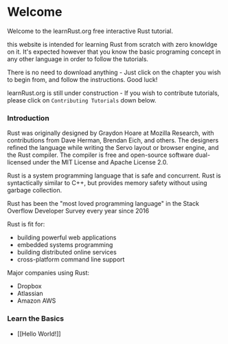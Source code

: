 # Welcome

Welcome to the learnRust.org free interactive Rust tutorial.

this website is intended for learning Rust from scratch with zero knowldge on it. It's expected however that you know the basic programing concept in any other language in order to follow the tutorials.

There is no need to download anything - Just click on the chapter you wish to begin from, and follow the instructions. Good luck!

learnRust.org is still under construction - If you wish to contribute tutorials, please click on `Contributing Tutorials` down below.

### Introduction
Rust was originally designed by Graydon Hoare at Mozilla Research, with contributions from Dave Herman, Brendan Eich, and others. The designers refined the language while writing the Servo layout or browser engine, and the Rust compiler. The compiler is free and open-source software dual-licensed under the MIT License and Apache License 2.0. 

Rust is a system programming language that is safe and concurrent. Rust is syntactically similar to C++, but provides memory safety without using garbage collection.

Rust has been the "most loved programming language" in the Stack Overflow Developer Survey every year since 2016

Rust is fit for:

* building powerful web applications
* embedded systems programming
* building distributed online services
* cross-platform command line support

Major companies using Rust:

* Dropbox
* Atlassian
* Amazon AWS

### Learn the Basics

- [[Hello World!]]